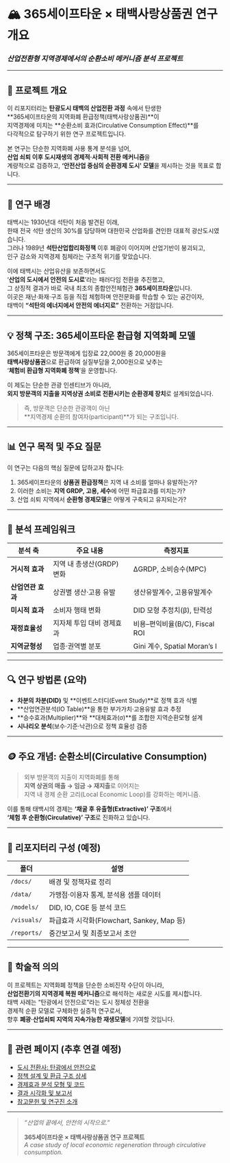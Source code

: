 # 🏔️ 365세이프타운 × 태백사랑상품권 연구 개요  
### _산업전환형 지역경제에서의 순환소비 메커니즘 분석 프로젝트_

---

## 📘 프로젝트 개요

이 리포지터리는 **탄광도시 태백의 산업전환 과정** 속에서 탄생한  
**365세이프타운의 지역화폐 환급정책(태백사랑상품권)**이  
지역경제에 미치는 **순환소비 효과(Circulative Consumption Effect)**를  
다각적으로 탐구하기 위한 연구 프로젝트입니다.

본 연구는 단순한 지역화폐 사용 통계 분석을 넘어,  
**산업 쇠퇴 이후 도시재생의 경제적·사회적 전환 메커니즘**을  
계량적으로 검증하고, **‘안전산업 중심의 순환경제 도시’ 모델**을 제시하는 것을 목표로 합니다.

---

## 🧭 연구 배경

태백시는 1930년대 석탄이 처음 발견된 이래,  
한때 전국 석탄 생산의 30%를 담당하며 대한민국 산업화를 견인한 대표적 광산도시였습니다.  
그러나 1989년 **석탄산업합리화정책** 이후 폐광이 이어지며 산업기반이 붕괴되고,  
인구 감소와 지역경제 침체라는 구조적 위기를 맞았습니다.

이에 태백시는 산업유산을 보존하면서도  
‘**산업의 도시에서 안전의 도시로**’라는 패러다임 전환을 추진했고,  
그 상징적 결과가 바로 국내 최초의 종합안전체험관 **365세이프타운**입니다.  
이곳은 재난·화재·구조 등을 직접 체험하며 안전문화를 학습할 수 있는 공간이자,  
태백이 **“석탄의 에너지에서 안전의 에너지로”** 전환하는 거점입니다.

---

## 💡 정책 구조: 365세이프타운 환급형 지역화폐 모델

365세이프타운은 방문객에게 입장료 22,000원 중 20,000원을  
**태백사랑상품권**으로 환급하여 실질부담을 2,000원으로 낮추는  
‘**체험비 환급형 지역화폐 정책**’을 운영합니다.

이 제도는 단순한 관광 인센티브가 아니라,  
**외지 방문객의 지출을 지역상권 소비로 전환시키는 순환경제 장치**로 설계되었습니다.  

> 즉, 방문객은 단순한 관광객이 아닌  
> **지역경제 순환의 참여자(participant)**가 되는 구조입니다.

---

## 📊 연구 목적 및 주요 질문

이 연구는 다음의 핵심 질문에 답하고자 합니다:

1. 365세이프타운의 **상품권 환급정책**은 지역 내 소비를 얼마나 유발하는가?  
2. 이러한 소비는 **지역 GRDP, 고용, 세수**에 어떤 파급효과를 미치는가?  
3. 산업 쇠퇴 지역에서 **순환형 경제모델**은 어떻게 구축되고 유지되는가?

---

## 🧮 분석 프레임워크

| 분석 축 | 주요 내용 | 측정지표 |
|----------|------------|------------|
| **거시적 효과** | 지역 내 총생산(GRDP) 변화 | ΔGRDP, 소비승수(MPC) |
| **산업연관 효과** | 상권별 생산·고용 유발 | 생산유발계수, 고용유발계수 |
| **미시적 효과** | 소비자 행태 변화 | DID 모형 추정치(β), 탄력성 |
| **재정효율성** | 지자체 투입 대비 경제효과 | 비용–편익비율(B/C), Fiscal ROI |
| **지역균형성** | 업종·권역별 분포 | Gini 계수, Spatial Moran’s I |

---

## 🔍 연구 방법론 (요약)

- **차분의 차분(DID)** 및 **이벤트스터디(Event Study)**로 정책 효과 식별  
- **산업연관분석(IO Table)**을 통한 부가가치·고용유발 효과 추정  
- **승수효과(Multiplier)**와 **대체효과(σ)**를 조합한 지역순환모형 설계  
- **시나리오 분석**(보수·기준·낙관)으로 정책 효율성 검증

---

## 🪙 주요 개념: 순환소비(Circulative Consumption)

> 외부 방문객의 지출이 지역화폐를 통해  
> **지역 상권의 매출 → 임금 → 재지출**로 이어지는  
> 지역 내 경제 순환 고리(Local Economic Loop)를 강화하는 메커니즘.

이를 통해 태백시의 경제는 **‘채굴 후 유출형(Extractive)’ 구조**에서  
**‘체험 후 순환형(Circulative)’ 구조**로 진화하고 있습니다.

---

## 🧩 리포지터리 구성 (예정)

| 폴더 | 설명 |
|------|------|
| `/docs/` | 배경 및 정책자료 정리 |
| `/data/` | 가맹점·이용자 통계, 분석용 샘플 데이터 |
| `/models/` | DID, IO, CGE 등 분석 코드 |
| `/visuals/` | 파급효과 시각화(Flowchart, Sankey, Map 등) |
| `/reports/` | 중간보고서 및 최종보고서 초안 |

---

## 🧠 학술적 의의

이 프로젝트는 지역화폐 정책을 단순한 소비진작 수단이 아니라,  
**산업전환기의 지역경제 복원 메커니즘**으로 해석하는 새로운 시도를 제시합니다.  
태백 사례는 “탄광에서 안전으로”라는 도시 정체성 전환을  
경제적 순환 모델로 구체화한 실증적 연구로서,  
향후 **폐광·산업쇠퇴 지역의 지속가능한 재생모델**에 기여할 것입니다.

---

## 📎 관련 페이지 (추후 연결 예정)

- [도시 전환사: 탄광에서 안전으로](#)
- [정책 설계 및 환급 구조 상세](#)
- [경제효과 분석 모형 및 코드](#)
- [결과 시각화 및 보고서](#)
- [참고문헌 및 연구진 소개](#)

---

> _“산업의 끝에서, 안전의 시작으로.”_  
>  
> **365세이프타운 × 태백사랑상품권 연구 프로젝트**  
> _A case study of local economic regeneration through circulative consumption._
